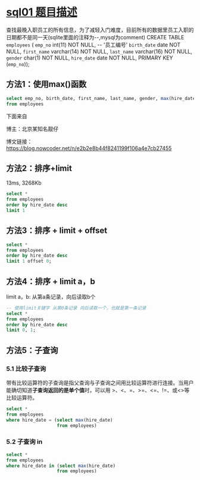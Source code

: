# [sql01 题目描述](https://www.nowcoder.com/practice/218ae58dfdcd4af195fff264e062138f?tpId=82&&tqId=29753&rp=1&ru=/ta/sql&qru=/ta/sql/question-ranking)

查找最晚入职员工的所有信息，为了减轻入门难度，目前所有的数据里员工入职的日期都不是同一天(sqlite里面的注释为--,mysql为comment)
CREATE TABLE `employees` (
`emp_no` int(11) NOT NULL, -- '员工编号'
`birth_date` date NOT NULL,
`first_name` varchar(14) NOT NULL,
`last_name` varchar(16) NOT NULL,
`gender` char(1) NOT NULL,
`hire_date` date NOT NULL,
PRIMARY KEY (`emp_no`));

## 方法1：使用max()函数

```sql
select emp_no, birth_date, first_name, last_name, gender, max(hire_date)
from employees
```

下面来自

博主：北京某知名靓仔

博文链接：https://blog.nowcoder.net/n/e2b2e8b44f8241199f106a4e7cb27455

## 方法2：排序+limit

13ms,  3268Kb

```sql
select *
from employees
order by hire_date desc
limit 1
```

## 方法3：排序 + limit + offset

```sql
select *
from employees
order by hire_date desc
limit 1 offset 0;
```

## 方法4：排序 + limit a，b

 limit a，b: 从第a条记录，向后读取b个

```sql
-- 使用limit关键字 从第0条记录 向后读取一个，也就是第一条记录 
select * 
from employees
order by hire_date desc
limit 0, 1;
```

## 方法5：子查询

### 5.1 比较子查询

带有比较运算符的子查询是指父查询与子查询之间用比较运算符进行连接。当用户能确切知道**子查询返回的是单个值**时，可以用 >、<、=、>=、<=、!=、或<>等比较运算符。

```sql
select *
from employees
where hire_date = (select max(hire_date) 
                   from employees)
```

### 5.2 子查询 in

```sql
select *
from employees
where hire_date in (select max(hire_date) 
                   from employees)
```



